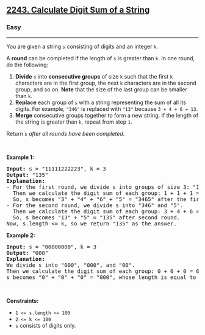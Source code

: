 <h2><a href="https://leetcode.com/problems/calculate-digit-sum-of-a-string/">2243. Calculate Digit Sum of a String</a></h2><h3>Easy</h3><hr><div><p>You are given a string <code>s</code> consisting of digits and an integer <code>k</code>.</p>

<p>A <strong>round</strong> can be completed if the length of <code>s</code> is greater than <code>k</code>. In one round, do the following:</p>

<ol>
	<li><strong>Divide</strong> <code>s</code> into <strong>consecutive groups</strong> of size <code>k</code> such that the first <code>k</code> characters are in the first group, the next <code>k</code> characters are in the second group, and so on. <strong>Note</strong> that the size of the last group can be smaller than <code>k</code>.</li>
	<li><strong>Replace</strong> each group of <code>s</code> with a string representing the sum of all its digits. For example, <code>"346"</code> is replaced with <code>"13"</code> because <code>3 + 4 + 6 = 13</code>.</li>
	<li><strong>Merge</strong> consecutive groups together to form a new string. If the length of the string is greater than <code>k</code>, repeat from step <code>1</code>.</li>
</ol>

<p>Return <code>s</code> <em>after all rounds have been completed</em>.</p>

<p>&nbsp;</p>
<p><strong class="example">Example 1:</strong></p>

<pre><strong>Input:</strong> s = "11111222223", k = 3
<strong>Output:</strong> "135"
<strong>Explanation:</strong> 
- For the first round, we divide s into groups of size 3: "111", "112", "222", and "23".
  ​​​​​Then we calculate the digit sum of each group: 1 + 1 + 1 = 3, 1 + 1 + 2 = 4, 2 + 2 + 2 = 6, and 2 + 3 = 5. 
&nbsp; So, s becomes "3" + "4" + "6" + "5" = "3465" after the first round.
- For the second round, we divide s into "346" and "5".
&nbsp; Then we calculate the digit sum of each group: 3 + 4 + 6 = 13, 5 = 5. 
&nbsp; So, s becomes "13" + "5" = "135" after second round. 
Now, s.length &lt;= k, so we return "135" as the answer.
</pre>

<p><strong class="example">Example 2:</strong></p>

<pre><strong>Input:</strong> s = "00000000", k = 3
<strong>Output:</strong> "000"
<strong>Explanation:</strong> 
We divide s into "000", "000", and "00".
Then we calculate the digit sum of each group: 0 + 0 + 0 = 0, 0 + 0 + 0 = 0, and 0 + 0 = 0. 
s becomes "0" + "0" + "0" = "000", whose length is equal to k, so we return "000".
</pre>

<p>&nbsp;</p>
<p><strong>Constraints:</strong></p>

<ul>
	<li><code>1 &lt;= s.length &lt;= 100</code></li>
	<li><code>2 &lt;= k &lt;= 100</code></li>
	<li><code>s</code> consists of digits only.</li>
</ul>
</div>